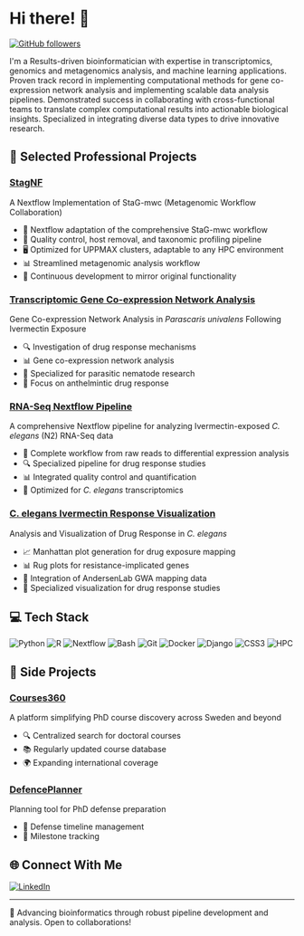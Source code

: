 # Hi there! 👋 

[![GitHub followers](https://img.shields.io/github/followers/ruqse?label=Follow&style=social)](https://github.com/ruqse)

I'm a Results-driven bioinformatician with expertise in transcriptomics, genomics and metagenomics analysis, and machine learning applications. Proven track record in implementing computational methods for gene co-expression network analysis and implementing scalable data analysis pipelines. Demonstrated success in collaborating with cross-functional teams to translate complex computational results into actionable biological insights. Specialized in integrating diverse data types to drive innovative research.


## 🧬 Selected Professional Projects

### [StagNF](https://github.com/ruqse/StagNF)
A Nextflow Implementation of StaG-mwc (Metagenomic Workflow Collaboration)
- 🔄 Nextflow adaptation of the comprehensive StaG-mwc workflow
- 🧪 Quality control, host removal, and taxonomic profiling pipeline
- 🖥️ Optimized for UPPMAX clusters, adaptable to any HPC environment
- 📊 Streamlined metagenomic analysis workflow
- 🔧 Continuous development to mirror original functionality

### [Transcriptomic Gene Co-expression Network Analysis](https://github.com/ruqse/Parascaris-IVM-GeneNetwork)
Gene Co-expression Network Analysis in *Parascaris univalens* Following Ivermectin Exposure
- 🔍 Investigation of drug response mechanisms
- 📊 Gene co-expression network analysis
- 🦠 Specialized for parasitic nematode research
- 💊 Focus on anthelmintic drug response

### [RNA-Seq Nextflow Pipeline](https://github.com/ruqse/N2IVM)
A comprehensive Nextflow pipeline for analyzing Ivermectin-exposed *C. elegans* (N2) RNA-Seq data
- 🧬 Complete workflow from raw reads to differential expression analysis
- 🔍 Specialized pipeline for drug response studies
- 📊 Integrated quality control and quantification
- 🧪 Optimized for *C. elegans* transcriptomics

### [C. elegans Ivermectin Response Visualization](https://github.com/ruqse/MLgenePositions)
Analysis and Visualization of Drug Response in *C. elegans*
- 📈 Manhattan plot generation for drug exposure mapping
- 📊 Rug plots for resistance-implicated genes
- 🔬 Integration of AndersenLab GWA mapping data
- 🧪 Specialized visualization for drug response studies

## 💻 Tech Stack

![Python](https://img.shields.io/badge/-Python-3776AB?style=flat-square&logo=python&logoColor=white)
![R](https://img.shields.io/badge/-R-276DC3?style=flat-square&logo=r&logoColor=white)
![Nextflow](https://img.shields.io/badge/-Nextflow-0FC15A?style=flat-square&logo=nextflow&logoColor=white)
![Bash](https://img.shields.io/badge/-Bash-4EAA25?style=flat-square&logo=gnu-bash&logoColor=white)
![Git](https://img.shields.io/badge/-Git-F05032?style=flat-square&logo=git&logoColor=white)
![Docker](https://img.shields.io/badge/-Docker-2496ED?style=flat-square&logo=docker&logoColor=white)
![Django](https://img.shields.io/badge/-Django-092E20?style=flat-square&logo=django&logoColor=white)
![CSS3](https://img.shields.io/badge/-CSS3-1572B6?style=flat-square&logo=css3&logoColor=white)
![HPC](https://img.shields.io/badge/-HPC-4B0082?style=flat-square&logo=server&logoColor=white)


## 🚀 Side Projects

### [Courses360](https://www.phdplanner.com/courses360/)
A platform simplifying PhD course discovery across Sweden and beyond
- 🔍 Centralized search for doctoral courses
- 📚 Regularly updated course database
- 🌍 Expanding international coverage

### [DefencePlanner](https://www.phdplanner.com)
Planning tool for PhD defense preparation
- 📅 Defense timeline management
- 📝 Milestone tracking
<!-- 
## 📈 GitHub Stats

![Your GitHub Stats](https://github-readme-stats.vercel.app/api?username=ruqse&show_icons=true&theme=radical)
-->
## 🌐 Connect With Me

[![LinkedIn](https://img.shields.io/badge/-LinkedIn-0077B5?style=flat-square&logo=linkedin&logoColor=white)](https://www.linkedin.com/in/farukdube)

---

🧬 Advancing bioinformatics through robust pipeline development and analysis. Open to collaborations!

<!-- 
Replace the following:
- YOUR_USERNAME with your GitHub username
- YOUR_REPO_LINK with the respective repository URLs
- YOUR_LINKEDIN_URL with your LinkedIn profile URL
- YOUR_TWITTER_URL with your Twitter profile URL
-->
